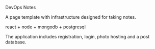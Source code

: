 

DevOps Notes

A page template with infrastructure designed for taking notes.

react + node + mongodb + postgresql

The application includes registration, login, photo hosting and a post database.
